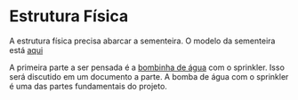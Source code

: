# Estrutura Física 


A estrutura física precisa abarcar a sementeira. O modelo da sementeira está [aqui](https://produto.mercadolivre.com.br/MLB-1962557599-bandeja-rigida-para-mudas-sementeira-162-celulas-50ml-_JM#position=1&search_layout=grid&type=item&tracking_id=740639e5-7bf8-44b2-a870-cf44cdc73846)

A primeira parte a ser pensada é a [bombinha de água](A%20bomba%20de%20água.md) com o sprinkler. Isso será discutido em um documento a parte. A bomba de água com o sprinkler é uma das partes fundamentais do projeto.


